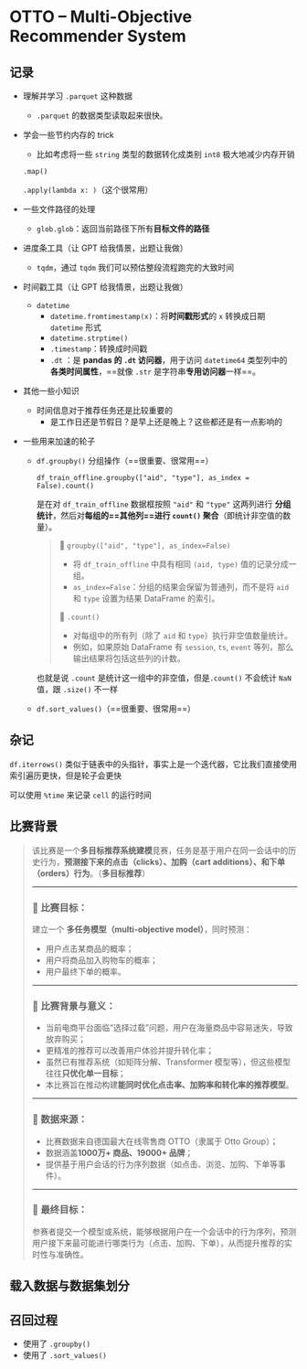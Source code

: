 # OTTO – Multi-Objective Recommender System

## 记录

* 理解并学习 `.parquet` 这种数据

  * `.parquet` 的数据类型读取起来很快。

* 学会一些节约内存的 trick

  * 比如考虑将一些 `string` 类型的数据转化成类别 `int8` 极大地减少内存开销

  `.map()` 

  `.apply(lambda x: )`（这个很常用）

* 一些文件路径的处理

  * `glob.glob`：返回当前路径下所有**目标文件的路径**

* 进度条工具（让 GPT 给我情景，出题让我做）

  * `tqdm`，通过 `tqdm` 我们可以预估整段流程跑完的大致时间

* 时间戳工具（让 GPT 给我情景，出题让我做）

  * `datetime`
    * `datetime.fromtimestamp(x)`：将**时间戳形式**的 `x` 转换成日期 `datetime` 形式
    * `datetime.strptime()`
    * `.timestamp`：转换成时间戳
    * `.dt` ：是 **pandas 的 `.dt` 访问器**，用于访问 `datetime64` 类型列中的 **各类时间属性**，==就像 `.str` 是字符串**专用访问器**一样==。

* 其他一些小知识

  * 时间信息对于推荐任务还是比较重要的
    * 是工作日还是节假日？是早上还是晚上？这些都还是有一点影响的
  
* 一些用来加速的轮子

  * `df.groupby()` 分组操作（==很重要、很常用==）

    `df_train_offline.groupby(["aid", "type"], as_index = False).count()`

    是在对 `df_train_offline` 数据框按照 `"aid"` 和 `"type"` 这两列进行 **分组统计**，然后对**每组的==其他列==进行 `count()` 聚合**（即统计非空值的数量）。

    > 📌 `groupby(["aid", "type"], as_index=False)`
    >
    > - 将 `df_train_offline` 中具有相同 `(aid, type)` 值的记录分成一组。
    > - `as_index=False`：分组的结果会保留为普通列，而不是将 `aid` 和 `type` 设置为结果 DataFrame 的索引。
    >
    > 📌 `.count()`
    >
    > - 对每组中的所有列（除了 `aid` 和 `type`）执行非空值数量统计。
    > - 例如，如果原始 DataFrame 有 `session`, `ts`, `event` 等列，那么输出结果将包括这些列的计数。

    也就是说 `.count` 是统计这一组中的非空值，但是`.count()` 不会统计 `NaN` 值，跟 `.size()` 不一样

  * `df.sort_values()`（==很重要、很常用==）


## 杂记

`df.iterrows()` 类似于链表中的头指针，事实上是一个迭代器，它比我们直接使用索引遍历更快，但是轮子会更快

可以使用 `%time` 来记录 `cell` 的运行时间



## 比赛背景

> 该比赛是一个**多目标推荐系统建模**竞赛，任务是基于用户在同一会话中的历史行为，**预测接下来的点击（clicks）、加购（cart additions）、和下单（orders）行为**。（**多目标推荐**）
>
> ------
>
> ### 🏁 比赛目标：
>
> 建立一个 **多任务模型（multi-objective model）**，同时预测：
>
> - 用户点击某商品的概率；
> - 用户将商品加入购物车的概率；
> - 用户最终下单的概率。
>
> ------
>
> ### 📌 比赛背景与意义：
>
> - 当前电商平台面临“选择过载”问题，用户在海量商品中容易迷失，导致放弃购买；
> - 更精准的推荐可以改善用户体验并提升转化率；
> - 虽然已有推荐系统（如矩阵分解、Transformer 模型等），但这些模型往往**只优化单一目标**；
> - 本比赛旨在推动构建**能同时优化点击率、加购率和转化率的推荐模型**。
>
> ------
>
> ### 🏢 数据来源：
>
> - 比赛数据来自德国最大在线零售商 OTTO（隶属于 Otto Group）；
> - 数据涵盖**1000万+ 商品、19000+ 品牌**；
> - 提供基于用户会话的行为序列数据（如点击、浏览、加购、下单等事件）。
>
> ------
>
> ### 🎯 最终目标：
>
> 参赛者提交一个模型或系统，能够根据用户在一个会话中的行为序列，预测用户接下来最可能进行哪类行为（点击、加购、下单），从而提升推荐的实时性与准确性。



## 载入数据与数据集划分



## 召回过程

* 使用了 `.groupby()`
* 使用了 `.sort_values()`
